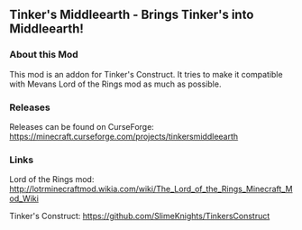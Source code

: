 ## Tinker's Middleearth - Brings Tinker's into Middleearth!
### About this Mod
This mod is an addon for Tinker's Construct. It tries to make it compatible with Mevans Lord of the Rings mod as much as possible.
### Releases
Releases can be found on CurseForge: https://minecraft.curseforge.com/projects/tinkersmiddleearth
### Links
Lord of the Rings mod: http://lotrminecraftmod.wikia.com/wiki/The_Lord_of_the_Rings_Minecraft_Mod_Wiki

Tinker's Construct: https://github.com/SlimeKnights/TinkersConstruct